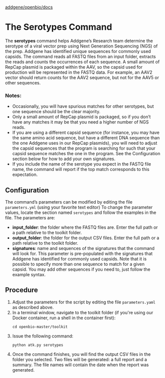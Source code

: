 [addgene/openbio/docs](https://addgene.github.io/openbio)
# The Serotypes Command
The __serotypes__ command helps Addgene’s Research team determine the serotype of a viral vector prep using Next Generation Sequencing (NGS) of the prep. Addgene has identified unique sequences for commonly used capsids. The command reads all FASTQ files from an input folder, extracts the reads and counts the occurrences of each sequence. A small amount of RepCap plasmid is packaged within the AAV, so the capsid used for production will be represented in the FASTQ data. For example, an AAV2 vector should return counts for the AAV2 sequence, but not for the AAV5 or other sequences.

### Notes: 
* Occasionally, you will have spurious matches for other serotypes, but one sequence should be the clear majority. 
* Only a small amount of RepCap plasmid is packaged, so if you don’t have any matches it may be that you need a higher number of NGS reads. 
* If you are using a different capsid sequence (for instance, you may have the same amino acid sequence, but have a different DNA sequence than the one Addgene uses in our RepCap plasmids), you will need to adjust the capsid sequences that the program is searching for such that your capsid sequence matches the one in the program. See the Configuration section below for how to add your own signatures.
* If you include the name of the serotype you expect in the FASTQ file name, the command will report if the top match corresponds to this expectation.

## Configuration
The command’s parameters can be modified by editing the file `parameters.yml` (using your favorite text editor) To change the parameter values, locate the section named `serotypes` and follow the examples in the file. The parameters are:
* __input_folder__: the folder where the FASTQ files are. Enter the full path or a path relative to the toolkit folder.
* __output_folder__: the folder for the output CSV files. Enter the full path or a path relative to the toolkit folder.
* __signatures__: name and sequences of the signatures that the command will look for. This parameter is pre-populated with the signatures that Addgene has identified for commonly used capsids.  Note that it is possible to specify more than one sequence to match for a given capsid. You may add other sequences if you need to, just follow the example syntax. 

## Procedure
1. Adjust the parameters for the script by editing the file `parameters.yaml` as described above.
1. In a terminal window, navigate to the toolkit folder (if you're using our Docker container, run a shell in the
   container first):
    ```
    cd openbio-master/toolkit
    ```
1. Issue the following command:
    ```
    python atk.py serotypes
    ```
1. Once the command finishes, you will find the output CSV files in the folder you selected. Two files will be generated: a full report and a summary. The file names will contain the date when the report was generated.
